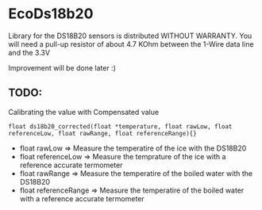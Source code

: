 # EcoDs18b20
 
 Library for the DS18B20 sensors is distributed WITHOUT WARRANTY.
 You will need a pull-up resistor of about 4.7 KOhm between the 1-Wire data line and the 3.3V

 Improvement will be done later :)


## TODO:

Calibrating the value with Compensated value

```
float ds18b20_corrected(float *temperature, float rawLow, float referenceLow, float rawRange, float referenceRange){}
```

* float rawLow          => Measure the temperatire of the ice with the DS18B20
* float referenceLow    => Measure the temprature of the ice with a reference accurate termometer
* float rawRange        => Measure the temperatire of the boiled water with the DS18B20
* float referenceRange  => Measure the temperatire of the boiled water with a reference accurate termometer
